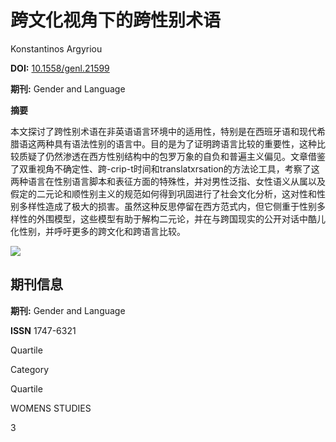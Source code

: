 # 跨文化视角下的跨性别术语

Konstantinos Argyriou

**DOI:** [10.1558/genl.21599](https://doi.org/10.1558/genl.21599)

**期刊:** Gender and Language

**摘要**

本文探讨了跨性别术语在非英语语言环境中的适用性，特别是在西班牙语和现代希腊语这两种具有语法性别的语言中。目的是为了证明跨语言比较的重要性，这种比较质疑了仍然渗透在西方性别结构中的包罗万象的自负和普遍主义偏见。文章借鉴了双重视角不确定性、跨-crip-t时间和translatxrsation的方法论工具，考察了这两种语言在性别语言脚本和表征方面的特殊性，并对男性泛指、女性语义从属以及假定的二元论和顺性别主义的规范如何得到巩固进行了社会文化分析，这对性和性别多样性造成了极大的损害。虽然这种反思停留在西方范式内，但它侧重于性别多样性的外围模型，这些模型有助于解构二元论，并在与跨国现实的公开对话中酷儿化性别，并呼吁更多的跨文化和跨语言比较。

![](https://asset.cdn.ivysci.com/banshee/public/image/pdf-logo.png)

## 期刊信息

**期刊:** Gender and Language

**ISSN** 1747-6321

Quartile

Category

Quartile

WOMENS STUDIES

3
